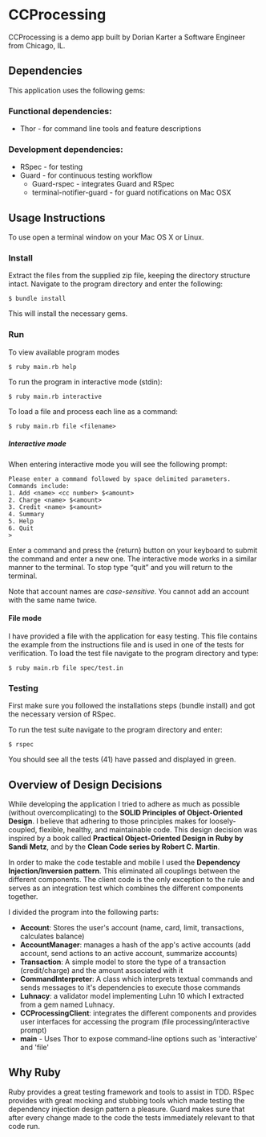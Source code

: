 CCProcessing
============

CCProcessing is a demo app built by Dorian Karter a Software Engineer from Chicago, IL.

## Dependencies
This application uses the following gems:
 
### Functional dependencies:

 - Thor - for command line tools and feature descriptions
 
### Development dependencies:

 - RSpec - for testing
 - Guard - for continuous testing workflow
 	+ Guard-rspec - integrates Guard and RSpec
 	+ terminal-notifier-guard - for guard notifications on Mac OSX

## Usage Instructions
To use open a terminal window on your Mac OS X or Linux.

### Install
Extract the files from the supplied zip file, keeping the directory structure intact. Navigate to the program directory and enter the following:

	$ bundle install

This will install the necessary gems.

### Run
To view available program modes

	$ ruby main.rb help

To run the program in interactive mode (stdin):

	$ ruby main.rb interactive

To load a file and process each line as a command:

	$ ruby main.rb file <filename>


##### Interactive mode
When entering interactive mode you will see the following prompt:
	
	Please enter a command followed by space delimited parameters.
	Commands include:
	1. Add <name> <cc number> $<amount>
	2. Charge <name> $<amount>
	3. Credit <name> $<amount>
	4. Summary
	5. Help
	6. Quit
	> 

Enter a command and press the {return} button on your keyboard to submit the command and enter a new one. The interactive mode works in a similar manner to the terminal. To stop type “quit” and you will return to the terminal.

Note that account names are *case-sensitive*. You cannot add an account with the same name twice.

#### File mode
I have provided a file with the application for easy testing. This file contains the example from the instructions file and is used in one of the tests for verification. To load the test file navigate to the program directory and type:

	$ ruby main.rb file spec/test.in


### Testing
First make sure you followed the installations steps (bundle install) and got the necessary version of RSpec.

To run the test suite navigate to the program directory and enter:

	$ rspec

You should see all the tests (41) have passed and displayed in green.

##  Overview of Design Decisions
While developing the application I tried to adhere as much as possible (without overcomplicating) to the **SOLID Principles of Object-Oriented Design**. I believe that adhering to those principles makes for loosely-coupled, flexible, healthy, and maintainable code. This design decision was inspired by a book called **Practical Object-Oriented Design in Ruby by Sandi Metz**, and by the **Clean Code series by Robert C. Martin**.

In order to make the code testable and mobile I used the **Dependency Injection/Inversion pattern**. This eliminated all couplings between the different components. The client code is the only exception to the rule and serves as an integration test which combines the different components together. 

I divided the program into the following parts: 

- **Account**: Stores the user's account (name, card, limit, transactions, calculates balance)
- **AccountManager**: manages a hash of the app's active accounts (add account, send actions to an active account, summarize accounts)
- **Transaction**: A simple model to store the type of a transaction (credit/charge) and the amount associated with it
- **CommandInterpreter**: A class which interprets textual commands and sends messages to it's dependencies to execute those commands
- **Luhnacy**: a validator model implementing Luhn 10 which I extracted from a gem named Luhnacy.
- **CCProcessingClient**: integrates the different components and provides user interfaces for accessing the program (file processing/interactive prompt) 
- **main** - Uses Thor to expose command-line options such as 'interactive' and 'file'


## Why Ruby
Ruby provides a great testing framework and tools to assist in TDD. RSpec provides with great mocking and stubbing tools which made testing the dependency injection design pattern a pleasure. Guard makes sure that after every change made to the code the tests immediately relevant to that code run.
